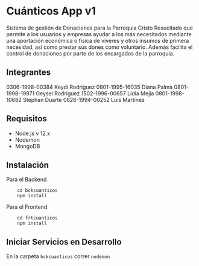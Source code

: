 # Cuánticos App v1
Sistema de gestión de Donaciones para la Parroquia Cristo Resucitado que permite a los usuarios y empresas ayudar a los más necesitados mediante una aportación económica o física de víveres y otros insumos de primera necesidad, así como prestar sus dones como voluntario. Además facilita el control de donaciones por parte de los encargados de la parroquia.

## Integrantes
0306-1998-00384 Keydi Rodriguez
0801-1995-16035 Diana Palma
0801-1998-19971 Geysel Rodríguez
1502-1996-00657 Lidia Mejía
0801-1998-10682 Stephan Duarte
0826-1994-00252 Luis Martínez

## Requisitos
- Node.js v 12.x
- Nodemon
- MongoDB

## Instalación

Para el Backend
```
    cd bckcuanticos
    npm install
```

Para el Frontend
```
    cd frtcuanticos
    npm install
```

## Iniciar Servicios en Desarrollo
En la carpeta ```bckcuanticos``` correr ```nodemon```